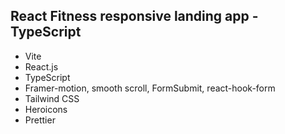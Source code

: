 ## React Fitness responsive landing app - TypeScript

- Vite
- React.js
- TypeScript
- Framer-motion, smooth scroll, FormSubmit, react-hook-form
- Tailwind CSS
- Heroicons
- Prettier
